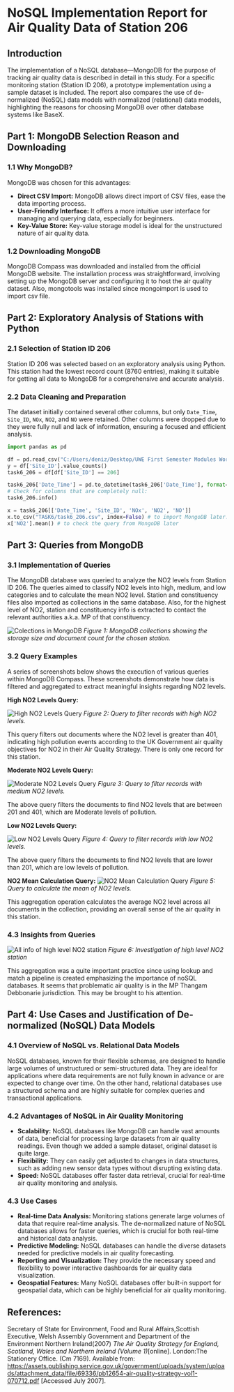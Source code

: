 # NoSQL Implementation Report for Air Quality Data of Station 206

## Introduction

The implementation of a NoSQL database—MongoDB for the purpose of tracking air quality data is described in detail in this study. For a specific monitoring station (Station ID 206), a prototype implementation using a sample dataset is included. The report also compares the use of de-normalized (NoSQL) data models with normalized (relational) data models, highlighting the reasons for choosing MongoDB over other database systems like BaseX.

## Part 1: MongoDB Selection Reason and Downloading

### 1.1 Why MongoDB?

MongoDB was chosen for this advantages:

- **Direct CSV Import:** MongoDB allows direct import of CSV files, ease the data importing process.
- **User-Friendly Interface:** It offers a more intuitive user interface for managing and querying data, especially for beginners. 
- **Key-Value Store:** Key-value storage model is ideal for the unstructured nature of air quality data.

### 1.2 Downloading MongoDB

MongoDB Compass was downloaded and installed from the official MongoDB website. The installation process was straightforward, involving setting up the MongoDB server and configuring it to host the air quality dataset. Also, mongotools was installed since mongoimport is used to import csv file.

## Part 2: Exploratory Analysis of Stations with Python

### 2.1 Selection of Station ID 206

Station ID 206 was selected based on an exploratory analysis using Python. This station had the lowest record count (8760 entries), making it suitable for getting all data to MongoDB for a comprehensive and accurate analysis.

### 2.2 Data Cleaning and Preparation

The dataset initially contained several other columns, but only `Date_Time`, `Site_ID`, `NOx`, `NO2`, and `NO` were retained. Other columns were dropped due to they were fully null and lack of information, ensuring a focused and efficient analysis.

```python
import pandas as pd

df = pd.read_csv("C:/Users/deniz/Desktop/UWE First Semester Modules Work/DMF - Data Management Fundamentals/Assignment/TASK3/cleansed_dataset.csv")
y = df['Site_ID'].value_counts()
task6_206 = df[df['Site_ID'] == 206]

task6_206['Date_Time'] = pd.to_datetime(task6_206['Date_Time'], format='%Y-%m-%d %H:%M:%S', errors='coerce')
# Check for columns that are completely null:
task6_206.info()

x = task6_206[['Date_Time', 'Site_ID', 'NOx', 'NO2', 'NO']]
x.to_csv("TASK6/task6_206.csv", index=False) # to import MongoDB later.
x['NO2'].mean() # to check the query from MongoDB later
```

## Part 3: Queries from MongoDB

### 3.1 Implementation of Queries

The MongoDB database was queried to analyze the NO2 levels from Station ID 206. The queries aimed to classify NO2 levels into high, medium, and low categories and to calculate the mean NO2 level. Station and constituency files also imported as collections in the same database. Also, for the highest level of NO2, station and constituency info is extracted to contact the relevant authorities a.k.a. MP of that constituency.

![Colections in MongoDB](https://github.com/denizcansuturan/Air_Quality_Bristol/blob/main/Collections.png?raw=true)
*Figure 1: MongoDB collections showing the storage size and document count for the chosen station.*


### 3.2 Query Examples

A series of screenshots below shows the execution of various queries within MongoDB Compass. These screenshots demonstrate how data is filtered and aggregated to extract meaningful insights regarding NO2 levels.

**High NO2 Levels Query:**

![High NO2 Levels Query](https://github.com/denizcansuturan/Air_Quality_Bristol/blob/main/HighLevelOfNO2.png?raw=true)
*Figure 2: Query to filter records with high NO2 levels.*

This query filters out documents where the NO2 level is greater than 401, indicating high pollution events according to the UK Government air quality objectives for NO2 in their Air Quality Strategy. There is only one record for this station.

**Moderate NO2 Levels Query:**

![Moderate NO2 Levels Query](https://github.com/denizcansuturan/Air_Quality_Bristol/blob/main/ModerateLevelOfNO2.png?raw=true)
*Figure 3: Query to filter records with medium NO2 levels.*

The above query filters the documents to find NO2 levels that are between 201 and 401, which are Moderate levels of pollution.

**Low NO2 Levels Query:**

![Low NO2 Levels Query](https://github.com/denizcansuturan/Air_Quality_Bristol/blob/main/LowLevelOfNO2.png?raw=true)
*Figure 4: Query to filter records with low NO2 levels.*

The above query filters the documents to find NO2 levels that are lower than 201, which are low levels of pollution.

**NO2 Mean Calculation Query:**
![NO2 Mean Calculation Query](https://github.com/denizcansuturan/Air_Quality_Bristol/blob/main/MeanOfNO2.png?raw=true)
*Figure 5: Query to calculate the mean of NO2 levels.*

This aggregation operation calculates the average NO2 level across all documents in the collection, providing an overall sense of the air quality in this station.

### 4.3 Insights from Queries


![All info of high level NO2 station](https://github.com/denizcansuturan/Air_Quality_Bristol/blob/main/RECORD_HighLevelOfNO2.png?raw=true)
*Figure 6: Investigation of high level NO2 station*

This aggregation was a quite important practice since using lookup and match a pipeline is created emphasizing the importance of noSQL databases. It seems that problematic air quality is in the MP Thangam Debbonarie jurisdiction. This may be brought to his attention. 


## Part 4: Use Cases and Justification of De-normalized (NoSQL) Data Models

### 4.1 Overview of NoSQL vs. Relational Data Models

NoSQL databases, known for their flexible schemas, are designed to handle large volumes of unstructured or semi-structured data. They are ideal for applications where data requirements are not fully known in advance or are expected to change over time. On the other hand, relational databases use a structured schema and are highly suitable for complex queries and transactional applications.

### 4.2 Advantages of NoSQL in Air Quality Monitoring

- **Scalability:** NoSQL databases like MongoDB can handle vast amounts of data, beneficial for processing large datasets from air quality readings. Even though we added a sample dataset, original dataset is quite large.
- **Flexibility:** They can easily get adjusted to changes in data structures, such as adding new sensor data types without disrupting existing data.
- **Speed:** NoSQL databases offer faster data retrieval, crucial for real-time air quality monitoring and analysis.

### 4.3 Use Cases

- **Real-time Data Analysis:** Monitoring stations generate large volumes of data that require real-time analysis. The de-normalized nature of NoSQL databases allows for faster queries, which is crucial for both real-time and historical data analysis.
- **Predictive Modeling:** NoSQL databases can handle the diverse datasets needed for predictive models in air quality forecasting.
- **Reporting and Visualization:** They provide the necessary speed and flexibility to power interactive dashboards for air quality data visualization.
- **Geospatial Features:** Many NoSQL databases offer built-in support for geospatial data, which can be highly beneficial for air quality monitoring.

## References:

Secretary of State for Environment, Food and Rural Affairs,Scottish Executive, Welsh Assembly Government and Department of
the Environment Northern Ireland(2007) *The Air Quality Strategy for England, Scotland, Wales and Northern Ireland (Volume 1)*[online]. London:The Stationery Office. (Cm 7169). Available from: https://assets.publishing.service.gov.uk/government/uploads/system/uploads/attachment_data/file/69336/pb12654-air-quality-strategy-vol1-070712.pdf [Accessed July 2007].

